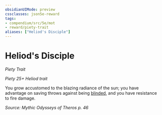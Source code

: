 ```yaml
---
obsidianUIMode: preview
cssclasses: json5e-reward
tags:
- compendium/src/5e/mot
- reward/piety-trait
aliases: ["Heliod's Disciple"]
---
```

# Heliod's Disciple
*Piety Trait*  

*Piety 25+ Heliod trait*

You grow accustomed to the blazing radiance of the sun; you have advantage on saving throws against being [blinded](/Systems/5e/rules/conditions.md#blinded), and you have resistance to fire damage.

*Source: Mythic Odysseys of Theros p. 46*